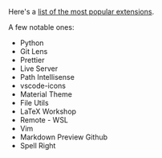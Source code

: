 Here's a [list of the most popular extensions](https://marketplace.visualstudio.com/search?target=VSCode&category=All%20categories&sortBy=Installs).

A few notable ones:
- Python
- Git Lens
- Prettier
- Live Server
- Path Intellisense
- vscode-icons
- Material Theme
- File Utils
- LaTeX Workshop
- Remote - WSL
- Vim
- Markdown Preview Github
- Spell Right
